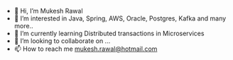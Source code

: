 - 👋 Hi, I’m Mukesh Rawal
- 👀 I’m interested in Java, Spring, AWS, Oracle, Postgres, Kafka and many more..
- 🌱 I’m currently learning Distributed transactions in Microservices
- 💞️ I’m looking to collaborate on ...
- 📫 How to reach me mukesh.rawal@hotmail.com

<!---
mrawal07/mrawal07 is a ✨ special ✨ repository because its `README.md` (this file) appears on your GitHub profile.
You can click the Preview link to take a look at your changes.
--->
